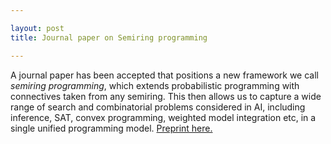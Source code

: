 ```yaml
---

layout: post
title: Journal paper on Semiring programming

---
```

 
A journal paper has been accepted that positions a new framework we call *semiring programming*, which extends probabilistic programming with connectives taken from any semiring. This then allows us to capture a wide range of search and combinatorial problems considered in AI, including inference, SAT, convex programming, weighted model integration etc, in a single unified programming model. [Preprint here.](/papers/ "Preprint here.")
